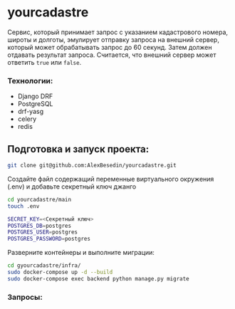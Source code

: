 # yourcadastre

Cервис, который принимает запрос с указанием кадастрового номера, широты и долготы, эмулирует отправку запроса на внешний сервер, который может обрабатывать запрос до 60 секунд. Затем должен отдавать результат запроса. Считается, что внешний сервер может ответить `true` или `false`.

### Технологии:
- Django DRF
- PostgreSQL
- drf-yasg
- celery
- redis

## Подготовка и запуск проекта:

```sh
git clone git@github.com:AlexBesedin/yourcadastre.git
```
Создайте файл содержащий переменные виртуального окружения (.env) и добавьте секретный ключ джанго
```sh
cd yourcadastre/main
touch .env
```
```sh
SECRET_KEY=<Секретный ключ>
POSTGRES_DB=postgres
POSTGRES_USER=postgres
POSTGRES_PASSWORD=postgres
```
Разверните контейнеры и выполните миграции:
```sh
cd gyourcadastre/infra/
sudo docker-compose up -d --build
sudo docker-compose exec backend python manage.py migrate
```
### Запросы:
```sh

```

```sh

```

```sh

```

```sh

```

```sh

```